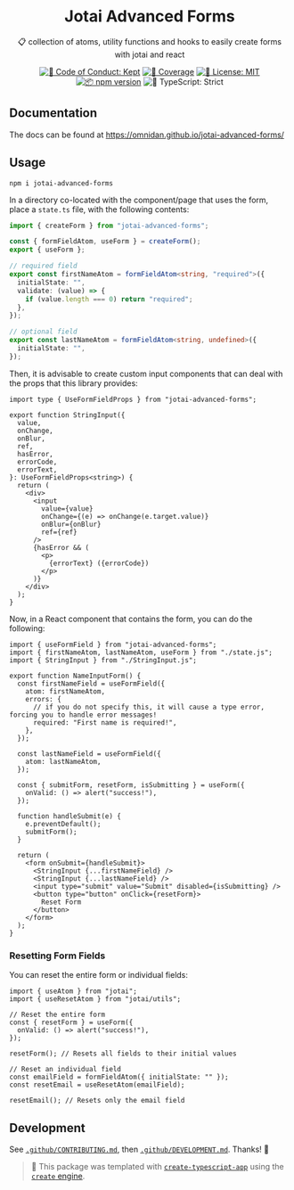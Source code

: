 <h1 align="center">Jotai Advanced Forms</h1>

<p align="center">📋 collection of atoms, utility functions and hooks to easily create forms with jotai and react</p>

<p align="center">
	<a href="https://github.com/omnidan/jotai-advanced-forms/blob/main/.github/CODE_OF_CONDUCT.md" target="_blank"><img alt="🤝 Code of Conduct: Kept" src="https://img.shields.io/badge/%F0%9F%A4%9D_code_of_conduct-kept-21bb42" /></a>
	<a href="https://codecov.io/gh/omnidan/jotai-advanced-forms" target="_blank"><img alt="🧪 Coverage" src="https://img.shields.io/codecov/c/github/omnidan/jotai-advanced-forms?label=%F0%9F%A7%AA%20coverage" /></a>
	<a href="https://github.com/omnidan/jotai-advanced-forms/blob/main/LICENSE.md" target="_blank"><img alt="📝 License: MIT" src="https://img.shields.io/badge/%F0%9F%93%9D_license-MIT-21bb42.svg"></a>
	<a href="http://npmjs.com/package/jotai-advanced-forms"><img alt="📦 npm version" src="https://img.shields.io/npm/v/jotai-advanced-forms?color=21bb42&label=%F0%9F%93%A6%20npm" /></a>
	<img alt="💪 TypeScript: Strict" src="https://img.shields.io/badge/%F0%9F%92%AA_typescript-strict-21bb42.svg" />
</p>

## Documentation

The docs can be found at https://omnidan.github.io/jotai-advanced-forms/

## Usage

```shell
npm i jotai-advanced-forms
```

In a directory co-located with the component/page that uses the form, place a `state.ts` file, with the following contents:

```ts
import { createForm } from "jotai-advanced-forms";

const { formFieldAtom, useForm } = createForm();
export { useForm };

// required field
export const firstNameAtom = formFieldAtom<string, "required">({
  initialState: "",
  validate: (value) => {
    if (value.length === 0) return "required";
  },
});

// optional field
export const lastNameAtom = formFieldAtom<string, undefined>({
  initialState: "",
});
```

Then, it is advisable to create custom input components that can deal with the props that this library provides:

```tsx
import type { UseFormFieldProps } from "jotai-advanced-forms";

export function StringInput({
  value,
  onChange,
  onBlur,
  ref,
  hasError,
  errorCode,
  errorText,
}: UseFormFieldProps<string>) {
  return (
    <div>
      <input
        value={value}
        onChange={(e) => onChange(e.target.value)}
        onBlur={onBlur}
        ref={ref}
      />
      {hasError && (
        <p>
          {errorText} ({errorCode})
        </p>
      )}
    </div>
  );
}
```

Now, in a React component that contains the form, you can do the following:

```tsx
import { useFormField } from "jotai-advanced-forms";
import { firstNameAtom, lastNameAtom, useForm } from "./state.js";
import { StringInput } from "./StringInput.js";

export function NameInputForm() {
  const firstNameField = useFormField({
    atom: firstNameAtom,
    errors: {
      // if you do not specify this, it will cause a type error, forcing you to handle error messages!
      required: "First name is required!",
    },
  });

  const lastNameField = useFormField({
    atom: lastNameAtom,
  });

  const { submitForm, resetForm, isSubmitting } = useForm({
    onValid: () => alert("success!"),
  });

  function handleSubmit(e) {
    e.preventDefault();
    submitForm();
  }

  return (
    <form onSubmit={handleSubmit}>
      <StringInput {...firstNameField} />
      <StringInput {...lastNameField} />
      <input type="submit" value="Submit" disabled={isSubmitting} />
      <button type="button" onClick={resetForm}>
        Reset Form
      </button>
    </form>
  );
}
```

### Resetting Form Fields

You can reset the entire form or individual fields:

```tsx
import { useAtom } from "jotai";
import { useResetAtom } from "jotai/utils";

// Reset the entire form
const { resetForm } = useForm({
  onValid: () => alert("success!"),
});

resetForm(); // Resets all fields to their initial values

// Reset an individual field
const emailField = formFieldAtom({ initialState: "" });
const resetEmail = useResetAtom(emailField);

resetEmail(); // Resets only the email field
```

## Development

See [`.github/CONTRIBUTING.md`](./.github/CONTRIBUTING.md), then [`.github/DEVELOPMENT.md`](./.github/DEVELOPMENT.md).
Thanks! 💖

<!-- You can remove this notice if you don't want it 🙂 no worries! -->

> 💝 This package was templated with [`create-typescript-app`](https://github.com/JoshuaKGoldberg/create-typescript-app) using the [`create` engine](https://create.bingo).
